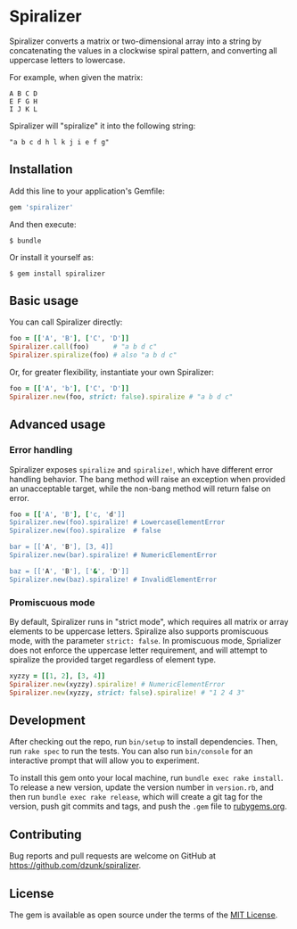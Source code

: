 # Spiralizer

Spiralizer converts a matrix or two-dimensional array into a string by
concatenating the values in a clockwise spiral pattern, and converting all
uppercase letters to lowercase.

For example, when given the matrix:

    A B C D
    E F G H
    I J K L

Spiralizer will "spiralize" it into the following string:

    "a b c d h l k j i e f g"

## Installation

Add this line to your application's Gemfile:

```ruby
gem 'spiralizer'
```

And then execute:

    $ bundle

Or install it yourself as:

    $ gem install spiralizer

## Basic usage

You can call Spiralizer directly:

```ruby
foo = [['A', 'B'], ['C', 'D']]
Spiralizer.call(foo)      # "a b d c"
Spiralizer.spiralize(foo) # also "a b d c"
```

Or, for greater flexibility, instantiate your own Spiralizer:

```ruby
foo = [['A', 'b'], ['C', 'D']]
Spiralizer.new(foo, strict: false).spiralize # "a b d c"
```

## Advanced usage

### Error handling

Spiralizer exposes `spiralize` and `spiralize!`, which have different error
handling behavior. The bang method will raise an exception when provided an
unacceptable target, while the non-bang method will return false on error.

```ruby
foo = [['A', 'B'], ['c, 'd']]
Spiralizer.new(foo).spiralize! # LowercaseElementError
Spiralizer.new(foo).spiralize  # false

bar = [['A', 'B'], [3, 4]]
Spiralizer.new(bar).spiralize! # NumericElementError

baz = [['A', 'B'], ['&', 'D']]
Spiralizer.new(baz).spiralize! # InvalidElementError
```

### Promiscuous mode

By default, Spiralizer runs in "strict mode", which requires all matrix or array
elements to be uppercase letters. Spiralize also supports promiscuous mode, with
the parameter `strict: false`. In promiscuous mode, Sprializer does not enforce
the uppercase letter requirement, and will attempt to spiralize the provided
target regardless of element type.

```ruby
xyzzy = [[1, 2], [3, 4]]
Spiralizer.new(xyzzy).spiralize! # NumericElementError
Spiralizer.new(xyzzy, strict: false).spiralize! # "1 2 4 3"
```

## Development

After checking out the repo, run `bin/setup` to install dependencies. Then, run
`rake spec` to run the tests. You can also run `bin/console` for an interactive
prompt that will allow you to experiment.

To install this gem onto your local machine, run `bundle exec rake install`. To
release a new version, update the version number in `version.rb`, and then run
`bundle exec rake release`, which will create a git tag for the version, push
git commits and tags, and push the `.gem` file to [rubygems.org](https://rubygems.org).

## Contributing

Bug reports and pull requests are welcome on GitHub at https://github.com/dzunk/spiralizer.

## License

The gem is available as open source under the terms of the [MIT License](http://opensource.org/licenses/MIT).
